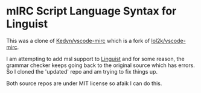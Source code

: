 # mIRC Script Language Syntax for Linguist

This was a clone of [Kedyn/vscode-mirc](https://github.com/Kedyn/vscode-mirc) which is a fork of [lol2k/vscode-mirc](https://github.com/lol2k/vscode-mirc).

I am attempting to add msl support to [Linguist](https://github.com/github/linguist/) and for some reason, the grammar checker keeps going back to the original source which has errors. So I cloned the 'updated' repo and am trying to fix things up.

Both source repos are under MIT license so afaik I can do this.